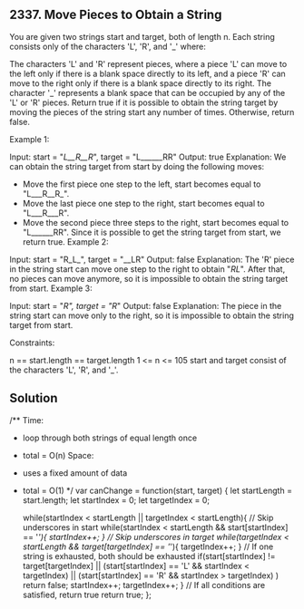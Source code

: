 ## 2337. Move Pieces to Obtain a String

You are given two strings start and target, both of length n. Each string consists only of the characters 'L', 'R', and '_' where:

The characters 'L' and 'R' represent pieces, where a piece 'L' can move to the left only if there is a blank space directly to its left, and a piece 'R' can move to the right only if there is a blank space directly to its right.
The character '_' represents a blank space that can be occupied by any of the 'L' or 'R' pieces.
Return true if it is possible to obtain the string target by moving the pieces of the string start any number of times. Otherwise, return false.

Example 1:

Input: start = "_L__R__R_", target = "L______RR"
Output: true
Explanation: We can obtain the string target from start by doing the following moves:
- Move the first piece one step to the left, start becomes equal to "L___R__R_".
- Move the last piece one step to the right, start becomes equal to "L___R___R".
- Move the second piece three steps to the right, start becomes equal to "L______RR".
Since it is possible to get the string target from start, we return true.
Example 2:

Input: start = "R_L_", target = "__LR"
Output: false
Explanation: The 'R' piece in the string start can move one step to the right to obtain "_RL_".
After that, no pieces can move anymore, so it is impossible to obtain the string target from start.
Example 3:

Input: start = "_R", target = "R_"
Output: false
Explanation: The piece in the string start can move only to the right, so it is impossible to obtain the string target from start.
 
Constraints:

n == start.length == target.length
1 <= n <= 105
start and target consist of the characters 'L', 'R', and '_'.

## Solution ##

/**
 Time:
 - loop through both strings of equal length once
 - total = O(n)
 Space:
 - uses a fixed amount of data
 - total = O(1)
 */
var canChange = function(start, target) {
    let startLength = start.length;
    let startIndex = 0;
    let targetIndex = 0;

    while(startIndex < startLength || targetIndex < startLength){
        // Skip underscores in start
        while(startIndex < startLength && start[startIndex] == '_'){
            startIndex++;
        }
        // Skip underscores in target
        while(targetIndex < startLength && target[targetIndex] == '_'){
            targetIndex++;
        }
        // If one string is exhausted, both should be exhausted
        if(start[startIndex] != target[targetIndex] || 
            (start[startIndex] == 'L' && startIndex < targetIndex) ||
            (start[startIndex] == 'R' && startIndex > targetIndex)
        )
        return false;
        startIndex++;
        targetIndex++;
    }
    // If all conditions are satisfied, return true
    return true;
};